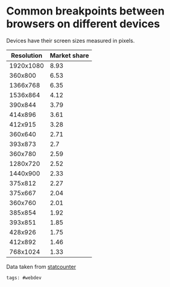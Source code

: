 # Common breakpoints between browsers on different devices

Devices have their screen sizes measured in pixels.

| Resolution | Market share |
| ---------- | ------------ |
| 1920x1080  | 8.93         |
| 360x800    | 6.53         |
| 1366x768   | 6.35         |
| 1536x864   | 4.12         |
| 390x844    | 3.79         |
| 414x896    | 3.61         |
| 412x915    | 3.28         |
| 360x640    | 2.71         |
| 393x873    | 2.7          |
| 360x780    | 2.59         |
| 1280x720   | 2.52         |
| 1440x900   | 2.33         |
| 375x812    | 2.27         |
| 375x667    | 2.04         |
| 360x760    | 2.01         |
| 385x854    | 1.92         |
| 393x851    | 1.85         |
| 428x926    | 1.75         |
| 412x892    | 1.46         |
| 768x1024   | 1.33         |

Data taken from [statcounter]

[statcounter]: https://gs.statcounter.com/vendor-market-share/mobile#monthly-202205-202305

    tags: #webdev

